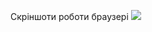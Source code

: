 Скріншоти роботи браузері
[![](images/screenshot)](https://flask-app-lab-zholobchuk.onrender.com/)


